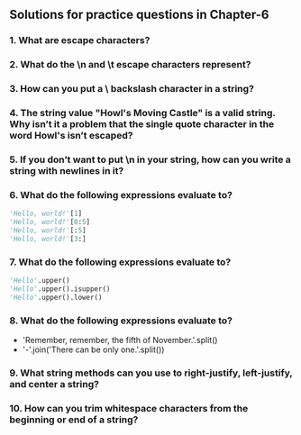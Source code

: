 ## Solutions for practice questions in Chapter-6
### 1. What are escape characters?

### 2. What do the \n and \t escape characters represent?

### 3. How can you put a \ backslash character in a string?

### 4. The string value "Howl's Moving Castle" is a valid string. Why isn’t it a problem that the single quote character in the word Howl's isn’t escaped?

### 5. If you don’t want to put \n in your string, how can you write a string with newlines in it?

### 6. What do the following expressions evaluate to?
```python
'Hello, world!'[1]
'Hello, world!'[0:5]
'Hello, world!'[:5]
'Hello, world!'[3:]
```
### 7. What do the following expressions evaluate to?
```python
'Hello'.upper()
'Hello'.upper().isupper()
'Hello'.upper().lower()
```
### 8. What do the following expressions evaluate to?
- 'Remember, remember, the fifth of November.'.split()
- '-'.join('There can be only one.'.split())

### 9. What string methods can you use to right-justify, left-justify, and center a string?

### 10. How can you trim whitespace characters from the beginning or end of a string?